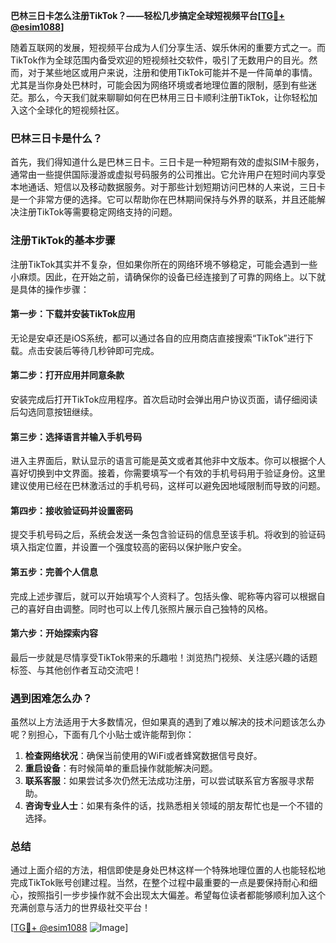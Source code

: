 **巴林三日卡怎么注册TikTok？——轻松几步搞定全球短视频平台[[TG💪+ @esim1088](https://t.me/s/esim1088)]**

随着互联网的发展，短视频平台成为人们分享生活、娱乐休闲的重要方式之一。而TikTok作为全球范围内备受欢迎的短视频社交软件，吸引了无数用户的目光。然而，对于某些地区或用户来说，注册和使用TikTok可能并不是一件简单的事情。尤其是当你身处巴林时，可能会因为网络环境或者地理位置的限制，感到有些迷茫。那么，今天我们就来聊聊如何在巴林用三日卡顺利注册TikTok，让你轻松加入这个全球化的短视频社区。

### 巴林三日卡是什么？

首先，我们得知道什么是巴林三日卡。三日卡是一种短期有效的虚拟SIM卡服务，通常由一些提供国际漫游或虚拟号码服务的公司推出。它允许用户在短时间内享受本地通话、短信以及移动数据服务。对于那些计划短期访问巴林的人来说，三日卡是一个非常方便的选择。它可以帮助你在巴林期间保持与外界的联系，并且还能解决注册TikTok等需要稳定网络支持的问题。

### 注册TikTok的基本步骤

注册TikTok其实并不复杂，但如果你所在的网络环境不够稳定，可能会遇到一些小麻烦。因此，在开始之前，请确保你的设备已经连接到了可靠的网络上。以下就是具体的操作步骤：

#### 第一步：下载并安装TikTok应用
无论是安卓还是iOS系统，都可以通过各自的应用商店直接搜索“TikTok”进行下载。点击安装后等待几秒钟即可完成。

#### 第二步：打开应用并同意条款
安装完成后打开TikTok应用程序。首次启动时会弹出用户协议页面，请仔细阅读后勾选同意按钮继续。

#### 第三步：选择语言并输入手机号码
进入主界面后，默认显示的语言可能是英文或者其他非中文版本。你可以根据个人喜好切换到中文界面。接着，你需要填写一个有效的手机号码用于验证身份。这里建议使用已经在巴林激活过的手机号码，这样可以避免因地域限制而导致的问题。

#### 第四步：接收验证码并设置密码
提交手机号码之后，系统会发送一条包含验证码的信息至该手机。将收到的验证码填入指定位置，并设置一个强度较高的密码以保护账户安全。

#### 第五步：完善个人信息
完成上述步骤后，就可以开始填写个人资料了。包括头像、昵称等内容可以根据自己的喜好自由调整。同时也可以上传几张照片展示自己独特的风格。

#### 第六步：开始探索内容
最后一步就是尽情享受TikTok带来的乐趣啦！浏览热门视频、关注感兴趣的话题标签、与其他创作者互动交流吧！

### 遇到困难怎么办？

虽然以上方法适用于大多数情况，但如果真的遇到了难以解决的技术问题该怎么办呢？别担心，下面有几个小贴士或许能帮到你：

1. **检查网络状况**：确保当前使用的WiFi或者蜂窝数据信号良好。
2. **重启设备**：有时候简单的重启操作就能解决问题。
3. **联系客服**：如果尝试多次仍然无法成功注册，可以尝试联系官方客服寻求帮助。
4. **咨询专业人士**：如果有条件的话，找熟悉相关领域的朋友帮忙也是一个不错的选择。

### 总结

通过上面介绍的方法，相信即使是身处巴林这样一个特殊地理位置的人也能轻松地完成TikTok账号创建过程。当然，在整个过程中最重要的一点是要保持耐心和细心，按照指引一步步操作就不会出现太大偏差。希望每位读者都能够顺利加入这个充满创意与活力的世界级社交平台！

[[TG💪+ @esim1088](https://t.me/s/esim1088) ![Image](https://i.postimg.cc/4NQfJmqS/Snipaste-2025-05-13-00-14-12.png)]